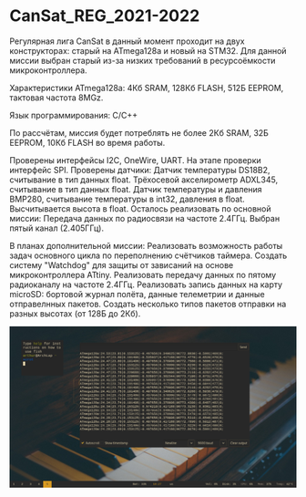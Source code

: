 # CanSat_REG_2021-2022
Регулярная лига CanSat в данный момент проходит на двух конструкторах: старый на ATmega128a и новый на STM32.
Для данной миссии выбран старый из-за низких требований в ресурсоёмкости микроконтроллера.

Характеристики ATmega128a:
4Кб SRAM, 128Кб FLASH, 512Б EEPROM, тактовая частота 8MGz.

Язык программирования: C/C++

По рассчётам, миссия будет потреблять не более 2Кб SRAM, 32Б EEPROM, 10Кб FLASH во время работы.

Проверены интерфейсы I2C, OneWire, UART.
На этапе проверки интерфейс SPI.
Проверены датчики:
Датчик температуры DS18B2, считывание в тип данных float.
Трёхосевой акселирометр ADXL345, считывание в тип данных float.
Датчик температуры и давления BMP280, считывание температуры в int32, давления в float. Высчитывается высота в float.
Осталось реализовать по основной миссии:
Передача данных по радиосвязи на частоте 2.4ГГц. Выбран пятый канал (2.405ГГц).

В планах дополнительной миссии:
Реализовать возможность работы задач основного цикла по переполнению счётчиков таймера.
Создать систему "Watchdog" для защиты от зависаний на основе микроконтроллера ATtiny.
Реализовать передачу данных по пятому радиоканалу на частоте 2.4ГГц.
Реализовать запись данных на карту microSD: бортовой журнал полёта, данные телеметрии и данные отправелнных пакетов.
Создать несколько типов пакетов отправки на разных высотах (от 128Б до 2Кб).

![alt_text](https://github.com/OBRATEN/CanSat_REG_2021-2022/blob/main/2021-12-20-182703_1366x768_scrot.png)

